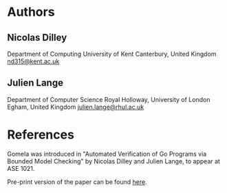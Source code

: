 # Authors 

## Nicolas Dilley
Department of Computing
University of Kent
Canterbury, United Kingdom
[nd315@kent.ac.uk](mailto:nd315@kent.ac.uk)

## Julien Lange
Department of Computer Science
Royal Holloway, University of London
Egham, United Kingdom
[julien.lange@rhul.ac.uk](mailto:julien.lange@rhul.ac.uk)


# References 

Gomela was introduced in "Automated Verification of Go Programs via Bounded Model Checking" by Nicolas Dilley and Julien Lange, to appear at ASE 1021.

Pre-print version of the paper can be found [here](https://github.com/nicolasdilley/gomela-ase21/blob/main/ase21-prepreprint.pdf).
